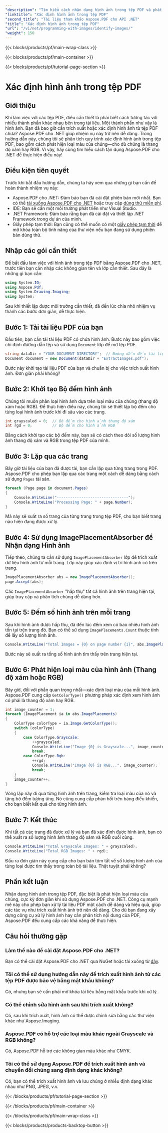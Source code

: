 ```yaml
---
"description": "Tìm hiểu cách nhận dạng hình ảnh trong tệp PDF và phát hiện loại màu của chúng (thang độ xám hoặc RGB) bằng Aspose.PDF cho .NET trong hướng dẫn từng bước chi tiết này."
"linktitle": "Xác định hình ảnh trong tệp PDF"
"second_title": "Tài liệu tham khảo Aspose.PDF cho API .NET"
"title": "Xác định hình ảnh trong tệp PDF"
"url": "/vi/net/programming-with-images/identify-images/"
"weight": 150
---
```


{{< blocks/products/pf/main-wrap-class >}}

{{< blocks/products/pf/main-container >}}

{{< blocks/products/pf/tutorial-page-section >}}

# Xác định hình ảnh trong tệp PDF

## Giới thiệu

Khi làm việc với các tệp PDF, điều cần thiết là phải biết cách tương tác với nhiều thành phần khác nhau bên trong tài liệu. Một thành phần như vậy là hình ảnh. Bạn đã bao giờ cần trích xuất hoặc xác định hình ảnh từ tệp PDF chưa? Aspose.PDF cho .NET giúp nhiệm vụ này trở nên dễ dàng. Trong hướng dẫn này, chúng tôi sẽ phân tích quy trình xác định hình ảnh trong tệp PDF, bao gồm cách phát hiện loại màu của chúng—cho dù chúng là thang độ xám hay RGB. Vì vậy, hãy cùng tìm hiểu cách tận dụng Aspose.PDF cho .NET để thực hiện điều này!

## Điều kiện tiên quyết

Trước khi bắt đầu hướng dẫn, chúng ta hãy xem qua những gì bạn cần để hoàn thành nhiệm vụ này:

- Aspose.PDF cho .NET: Đảm bảo bạn đã cài đặt phiên bản mới nhất. Bạn có thể [tải xuống Aspose.PDF cho .NET](https://releases.aspose.com/pdf/net/) hoặc truy cập [dùng thử miễn phí](https://releases.aspose.com/).
- IDE: Bạn sẽ cần một môi trường phát triển như Visual Studio.
- .NET Framework: Đảm bảo rằng bạn đã cài đặt và thiết lập .NET Framework trong dự án của mình.
- Giấy phép tạm thời: Bạn cũng có thể muốn có một [giấy phép tạm thời](https://purchase.aspose.com/temporary-license/) để mở khóa toàn bộ tính năng của thư viện nếu bạn đang sử dụng phiên bản dùng thử.

## Nhập các gói cần thiết

Để bắt đầu làm việc với hình ảnh trong tệp PDF bằng Aspose.PDF cho .NET, trước tiên bạn cần nhập các không gian tên và lớp cần thiết. Sau đây là những gì bạn cần:

```csharp
using System.IO;
using Aspose.Pdf;
using System.Drawing.Imaging;
using System;
```

Sau khi thiết lập được môi trường cần thiết, đã đến lúc chia nhỏ nhiệm vụ thành các bước đơn giản, dễ thực hiện.

## Bước 1: Tải tài liệu PDF của bạn

Đầu tiên, bạn cần tải tài liệu PDF có chứa hình ảnh. Bước này bao gồm việc chỉ định đường dẫn tệp và sử dụng `Document` lớp để mở tệp PDF.

```csharp
string dataDir = "YOUR DOCUMENT DIRECTORY";  // Đường dẫn đến tài liệu PDF của bạn
Document document = new Document(dataDir + "ExtractImages.pdf");
```

Bước này khởi tạo tài liệu PDF của bạn và chuẩn bị cho việc trích xuất hình ảnh. Đơn giản phải không?

## Bước 2: Khởi tạo Bộ đếm hình ảnh

Chúng tôi muốn phân loại hình ảnh dựa trên loại màu của chúng (thang độ xám hoặc RGB). Để thực hiện điều này, chúng tôi sẽ thiết lập bộ đếm cho từng loại hình ảnh trước khi đi sâu vào các trang.

```csharp
int grayscaled = 0;  // Bộ đếm cho hình ảnh thang độ xám
int rgd = 0;         // Bộ đếm cho hình ảnh RGB
```

Bằng cách khởi tạo các bộ đếm này, bạn sẽ có cách theo dõi số lượng hình ảnh thang độ xám và RGB trong tệp PDF của mình.

## Bước 3: Lặp qua các trang

Bây giờ tài liệu của bạn đã được tải, bạn cần lặp qua từng trang trong PDF. Aspose.PDF cho phép bạn lặp qua các trang một cách dễ dàng bằng cách sử dụng `Pages` tài sản.

```csharp
foreach (Page page in document.Pages)
{
    Console.WriteLine("--------------------------------");
    Console.WriteLine("Processing Page: " + page.Number);
}
```

Mã này sẽ xuất ra số trang của từng trang trong tệp PDF, cho bạn biết trang nào hiện đang được xử lý.

## Bước 4: Sử dụng ImagePlacementAbsorber để Nhận dạng Hình ảnh

Tiếp theo, chúng ta cần sử dụng `ImagePlacementAbsorber` lớp để trích xuất dữ liệu hình ảnh từ mỗi trang. Lớp này giúp xác định vị trí hình ảnh có trên trang.

```csharp
ImagePlacementAbsorber abs = new ImagePlacementAbsorber();
page.Accept(abs);
```

Các `ImagePlacementAbsorber` "hấp thụ" tất cả hình ảnh trên trang hiện tại, giúp truy cập và phân tích chúng dễ dàng hơn.

## Bước 5: Đếm số hình ảnh trên mỗi trang

Sau khi hình ảnh được hấp thụ, đã đến lúc đếm xem có bao nhiêu hình ảnh tồn tại trên trang đó. Bạn có thể sử dụng `ImagePlacements.Count` thuộc tính để lấy số lượng hình ảnh.

```csharp
Console.WriteLine("Total Images = {0} on page number {1}", abs.ImagePlacements.Count, page.Number);
```

Bước này sẽ xuất ra tổng số hình ảnh tìm thấy trên trang hiện tại.

## Bước 6: Phát hiện loại màu của hình ảnh (Thang độ xám hoặc RGB)

Bây giờ, đối với phần quan trọng nhất—xác định loại màu của mỗi hình ảnh. Aspose.PDF cung cấp `GetColorType()` phương pháp xác định xem hình ảnh có phải là thang độ xám hay RGB.

```csharp
int image_counter = 1;
foreach (ImagePlacement ia in abs.ImagePlacements)
{
    ColorType colorType = ia.Image.GetColorType();
    switch (colorType)
    {
        case ColorType.Grayscale:
            ++grayscaled;
            Console.WriteLine("Image {0} is Grayscale...", image_counter);
            break;
        case ColorType.Rgb:
            ++rgd;
            Console.WriteLine("Image {0} is RGB...", image_counter);
            break;
    }
    image_counter++;
}
```

Vòng lặp này đi qua từng hình ảnh trên trang, kiểm tra loại màu của nó và tăng bộ đếm tương ứng. Nó cũng cung cấp phản hồi trên bảng điều khiển, cho bạn biết kết quả cho từng hình ảnh.

## Bước 7: Kết thúc

Khi tất cả các trang đã được xử lý và bạn đã xác định được hình ảnh, bạn có thể xuất ra số lượng hình ảnh thang độ xám và RGB cuối cùng.

```csharp
Console.WriteLine("Total Grayscale Images: " + grayscaled);
Console.WriteLine("Total RGB Images: " + rgd);
```

Đầu ra đơn giản này cung cấp cho bạn bản tóm tắt về số lượng hình ảnh của từng loại được tìm thấy trong toàn bộ tài liệu. Thật tuyệt phải không?

## Phần kết luận

Nhận dạng hình ảnh trong tệp PDF, đặc biệt là phát hiện loại màu của chúng, cực kỳ đơn giản khi sử dụng Aspose.PDF cho .NET. Công cụ mạnh mẽ này cho phép bạn xử lý tài liệu PDF một cách dễ dàng và hiệu quả, giúp các tác vụ như trích xuất hình ảnh trở nên dễ dàng. Cho dù bạn đang xây dựng công cụ xử lý hình ảnh hay cần phân tích nội dung của PDF, Aspose.PDF đều cung cấp các khả năng để thực hiện.

## Câu hỏi thường gặp

### Làm thế nào để cài đặt Aspose.PDF cho .NET?  
Bạn có thể cài đặt Aspose.PDF cho .NET qua NuGet hoặc tải xuống từ [đây](https://releases.aspose.com/pdf/net/).

### Tôi có thể sử dụng hướng dẫn này để trích xuất hình ảnh từ các tệp PDF được bảo vệ bằng mật khẩu không?  
Có, nhưng bạn sẽ cần phải mở khóa tài liệu bằng mật khẩu trước khi xử lý.

### Có thể chỉnh sửa hình ảnh sau khi trích xuất không?  
Có, sau khi trích xuất, hình ảnh có thể được chỉnh sửa bằng các thư viện khác như Aspose.Imaging.

### Aspose.PDF có hỗ trợ các loại màu khác ngoài Grayscale và RGB không?  
Có, Aspose.PDF hỗ trợ các không gian màu khác như CMYK.

### Tôi có thể sử dụng Aspose.PDF để trích xuất hình ảnh và chuyển đổi chúng sang định dạng khác không?  
Có, bạn có thể trích xuất hình ảnh và lưu chúng ở nhiều định dạng khác nhau như PNG, JPEG, v.v.

{{< /blocks/products/pf/tutorial-page-section >}}

{{< /blocks/products/pf/main-container >}}

{{< /blocks/products/pf/main-wrap-class >}}

{{< blocks/products/products-backtop-button >}}